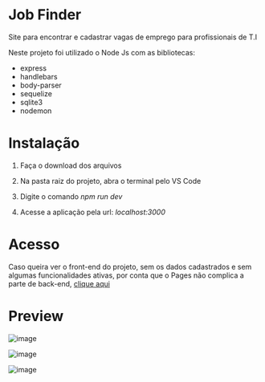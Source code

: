 # Job Finder
Site para encontrar e cadastrar vagas de emprego para profissionais de T.I 

Neste projeto foi utilizado o Node Js com as bibliotecas:

- express
- handlebars
- body-parser
- sequelize
- sqlite3
- nodemon

# Instalação
1. Faça o download dos arquivos

2. Na pasta raiz do projeto, abra o terminal pelo VS Code

3. Digite o comando *npm run dev*

4. Acesse a aplicação pela url: *localhost:3000*

# Acesso 
Caso queira ver o front-end do projeto, sem os dados cadastrados e sem algumas funcionalidades ativas, por conta que o Pages não complica a parte de back-end, [clique aqui](https://giovane-f16.github.io/job-finder/)

# Preview

![image](https://user-images.githubusercontent.com/63614241/172390649-b067a433-1fc0-4208-8460-323838c3ce74.png)

![image](https://user-images.githubusercontent.com/63614241/172390899-a01db0f7-f144-4440-9d28-6ffea26df9cb.png)

![image](https://user-images.githubusercontent.com/63614241/172391197-c106b67b-b807-429a-ae17-f631c409685e.png)
